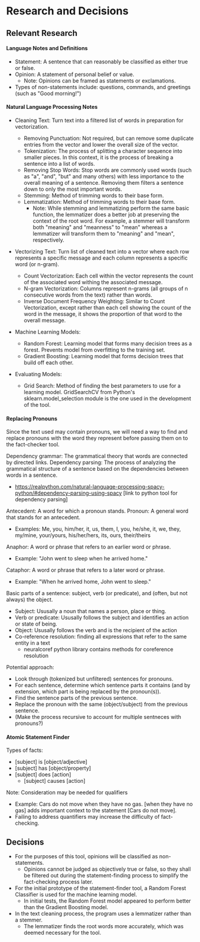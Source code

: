# Research and Decisions


## Relevant Research

#### Language Notes and Definitions
- Statement: A sentence that can reasonably be classified as either true or false.
- Opinion: A statement of personal belief or value.
    - Note: Opinions can be framed as statements or exclamations.
- Types of non-statements include: questions, commands, and greetings (such as "Good morning!")

#### Natural Language Processing Notes
- Cleaning Text: Turn text into a filtered list of words in preparation for vectorization.
    - Removing Punctuation: Not required, but can remove some duplicate entries from the vector and lower the overall size of the vector.
    - Tokenization: The process of splitting a character sequence into smaller pieces. In this context, it is the process of breaking a sentence into a list of words.
    - Removing Stop Words: Stop words are commonly used words (such as "a", "and", "but" and many others) with less importance to the overall meaning of a sentence. Removing them filters a sentence down to only the most important words.
    - Stemming: Method of trimming words to their base form. 
    - Lemmatization: Method of trimming words to their base form.
        - Note: While stemming and lemmatizing perform the same basic function, the lemmatizer does a better job at preserving the context of the root word. For example, a stemmer will transform both "meaning" and "meanness" to "mean" whereas a lemmatizer will transform them to "meaning" and "mean", respectively.

- Vectorizing Text: Turn list of cleaned text into a vector where each row represents a specific message and each column represents a specific word (or n-gram).
    - Count Vectorization: Each cell within the vector represents the count of the associated word withing the associated message.
    - N-gram Vectorization: Columns represent n-grams (all groups of n consecutive words from the text) rather than words.
    - Inverse Document Frequency Weighting: Similar to Count Vectorization, except rather than each cell showing the count of the word in the message, it shows the proportion of that word to the overall message.

- Machine Learning Models:
    - Random Forest: Learning model that forms many decision trees as a forest. Prevents model from overfitting to the training set.
    - Gradient Boosting: Learning model that forms decision trees that build off each other. 

- Evaluating Models:
    - Grid Search: Method of finding the best parameters to use for a learning model. GridSearchCV from Python's sklearn.model_selection module is the one used in the development of the tool.

#### Replacing Pronouns
Since the text used may contain pronouns, we will need a way to find and replace pronouns with the word they represent before passing them on to the fact-checker tool.

Dependency grammar: The grammatical theory that words are connected by directed links.
Dependency parsing: The process of analyzing the grammatical structure of a sentence based on the dependencies between words in a sentence.
- https://realpython.com/natural-language-processing-spacy-python/#dependency-parsing-using-spacy [link to python tool for dependency parsing]

Antecedent: A word for which a pronoun stands. 
Pronoun: A general word that stands for an antecedent.
- Examples: Me, you, him/her, it, us, them, I, you, he/she, it, we, they, my/mine, your/yours, his/her/hers, its, ours, their/theirs

Anaphor: A word or phrase that refers to an earlier word or phrase.
- Example: "John went to sleep when he arrived home."

Cataphor: A word or phrase that refers to a later word or phrase.
- Example: "When he arrived home, John went to sleep."

Basic parts of a sentence: subject, verb (or predicate), and (often, but not always) the object.
- Subject: Ususally a noun that names a person, place or thing.
- Verb or predicate: Ususally follows the subject and identifies an action or state of being.
- Object: Ususally follows the verb and is the recipient of the action
- Co-reference resolution: finding all expressions that refer to the same entity in a text
    - neuralcoref python library contains methods for coreference resolution


Potential approach: 
- Look through (tokenized but unfiltered) sentences for pronouns.
- For each sentence, determine which sentence parts it contains (and by extension, which part is being replaced by the pronoun(s)).
- Find the sentence parts of the previous sentence.
- Replace the pronoun with the same (object/subject) from the previous sentence.
- (Make the process recursive to account for multiple sentneces with pronouns?)

#### Atomic Statement Finder
Types of facts:
- [subject] is [object/adjective]
- [subject] has [object/property]
- [subject] does [action]
    - [subject] causes [action]

Note: Consideration may be needed for qualifiers
- Example: Cars do not move when they have no gas. [when they have no gas] adds important context to the statement [Cars do not move].
- Failing to address quantifiers may increase the difficulty of fact-checking.

## Decisions
- For the purposes of this tool, opinions will be classified as non-statements.
    - Opinions cannot be judged as objectively true or false, so they shall be filtered out during the statement-finding process to simplify the fact-checking process later.
- For the initial prototype of the statement-finder tool, a Random Forest Classifier is used for the machine learning model.
    - In initial tests, the Random Forest model appeared to perform better than the Gradient Boosting model.
- In the text cleaning process, the program uses a lemmatizer rather than a stemmer.
    - The lemmatizer finds the root words more accurately, which was deemed necessary for the tool.

